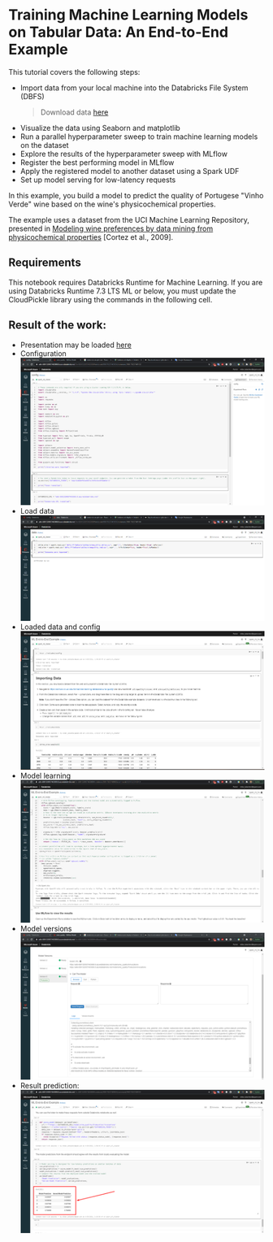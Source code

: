# Training Machine Learning Models on Tabular Data: An End-to-End Example

This tutorial covers the following steps:

- Import data from your local machine into the Databricks File System (DBFS)
  > Download data [here](./data)
- Visualize the data using Seaborn and matplotlib
- Run a parallel hyperparameter sweep to train machine learning models on the dataset
- Explore the results of the hyperparameter sweep with MLflow
- Register the best performing model in MLflow
- Apply the registered model to another dataset using a Spark UDF
- Set up model serving for low-latency requests

In this example, you build a model to predict the quality of Portugese "Vinho Verde" wine based on the wine's physicochemical properties.

The example uses a dataset from the UCI Machine Learning Repository, presented in [Modeling wine preferences by data mining from physicochemical properties](https://www.sciencedirect.com/science/article/pii/S0167923609001377?via%3Dihub) [Cortez et al., 2009].

## Requirements
This notebook requires Databricks Runtime for Machine Learning.
If you are using Databricks Runtime 7.3 LTS ML or below, you must update the CloudPickle library using the commands in the following cell.

## Result of the work:

- Presentation may be loaded [here](./presentation)
- Configuration
  ![models](./img/config.png)
- Load data
  ![models](./img/load_data.png)
- Loaded data and config
  ![models](./img/loaded_data_and_config.png)
- Model learning
  ![models](./img/model_learning.png)
- Model versions
  ![models](./img/models.png)
- Result prediction:
  ![result prediction](./img/result.png)